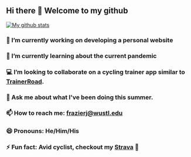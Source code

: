 ## Hi there 👋 Welcome to my github

[![My github stats](https://github-readme-stats.vercel.app/api?username=frazierjoe)](https://github.com/frazierjoe/github-readme-stats)

### 🔭 I’m currently working on developing a personal website

### 🌱 I’m currently learning about the current pandemic

### 💻 I’m looking to collaborate on a cycling trainer app similar to [TrainerRoad](TrainerRoad.com).

### 💬 Ask me about what I've been doing this summer.

### 📫 How to reach me: frazierj@wustl.edu

### 😄 Pronouns: He/Him/His

### ⚡ Fun fact: Avid cyclist, checkout my [Strava](https://www.strava.com/athletes/18590530) 🚴
